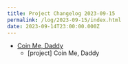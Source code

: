 ```yaml
---
title: Project Changelog 2023-09-15
permalink: /log/2023-09-15/index.html
date: 2023-09-14T23:00:00.000Z
---
```


- [Coin Me, Daddy](https://coinme.dad) 
    - [project] Coin Me, Daddy